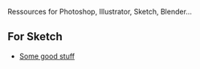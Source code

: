 Ressources for Photoshop, Illustrator, Sketch, Blender…

## For Sketch

* [Some good stuff](http://www.sketchtips.info/)
